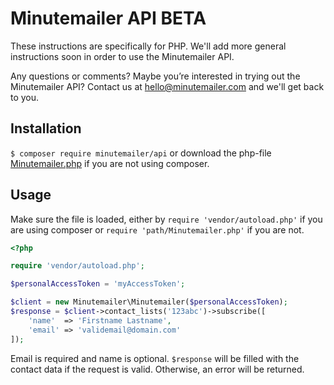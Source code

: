 Minutemailer API BETA
======================
These instructions are specifically for PHP. We'll add more general instructions soon in order to use the Minutemailer API.

Any questions or comments? Maybe you’re interested in trying out the Minutemailer API? Contact us at <hello@minutemailer.com> and we'll get back to you.

Installation
------------
`$ composer require minutemailer/api`
or download the php-file [Minutemailer.php](https://github.com/minutemailer/api/blob/master/src/Minutemailer/Minutemailer.php) if you are not using composer.

Usage
-----
Make sure the file is loaded, either by `require 'vendor/autoload.php'` if you are using composer or `require 'path/Minutemailer.php'` if you are not.

```php
<?php

require 'vendor/autoload.php';

$personalAccessToken = 'myAccessToken';

$client = new Minutemailer\Minutemailer($personalAccessToken);
$response = $client->contact_lists('123abc')->subscribe([
    'name'  => 'Firstname Lastname',
    'email' => 'validemail@domain.com'
]);
```

Email is required and name is optional. `$response` will be filled with the contact data if the request is valid. Otherwise, an error will be returned.
